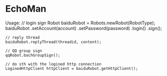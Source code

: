 # EchoMan

Usage:
	// login sign
	Robot baiduRobot = Robots.newRobot(RobotType);
	baiduRobot
	.setAccount(account)
	.setPassword(password)
	.login()
	.sign();
	
	// reply thread
	baiduRobot.replyThread(threadid, content);
	
	// QQ group sign
	qqRobot.bachGroupSign();
	
	// do sth with the logined http connection
	LoginedHttpClient httpClient = baiduRobot.getHttpClient();
	
